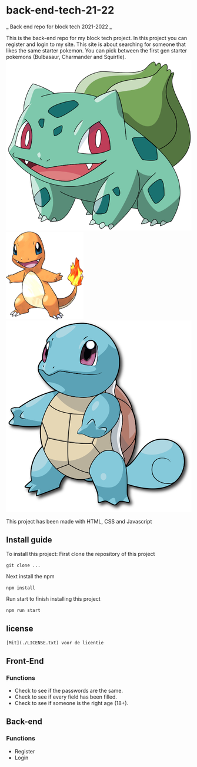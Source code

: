 # back-end-tech-21-22
_ Back end repo for block tech 2021-2022 _

This is the back-end repo for my block tech project. In this project you can register and login to my site.
This site is about searching for someone that likes the same starter pokemon.
You can pick between the first gen starter pokemons (Bulbasaur, Charmander and Squirtle).
![Bulbasaur](/public/images/bulbasaur.png)
![Charmander](/public/images/Charmander.png)
![Squirtle](/public/images/squirtle.png)

This project has been made with HTML, CSS and Javascript

## Install guide
To install this project:
First clone the repository of this project
```
git clone ...
```

Next install the npm
```
npm install
```

Run start to finish installing this project
```
npm run start
```

## license
```
[Mit](./LICENSE.txt) voor de licentie
```

## Front-End
### Functions
- Check to see if the passwords are the same.
- Check to see if every field has been filled.
- Check to see if someone is the right age (18+).

## Back-end
### Functions
- Register
- Login